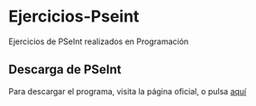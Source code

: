 # Ejercicios-Pseint

Ejercicios de PSeInt realizados en Programación

## Descarga de PSeInt

Para descargar el programa, visita la página oficial, o pulsa [aquí](http://pseint.sourceforge.net/)
